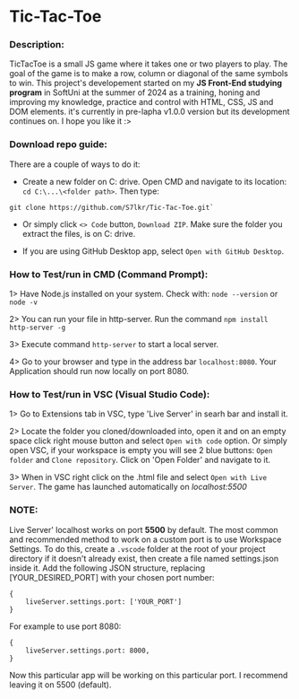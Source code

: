 # Tic-Tac-Toe



### Description:
TicTacToe is a small JS game where it takes one or two players to play. The goal of the game is to make a row, column or diagonal of the same symbols to win.
This project's developement started on my **JS Front-End studying program** in SoftUni at the summer of 2024 as a training, honing and improving my knowledge, practice and control with HTML, CSS, JS and DOM elements. it's currently in pre-lapha v1.0.0 version but its development continues on. I hope you like it :>


### Download repo guide:
There are a couple of ways to do it:

- Create a new folder on C: drive. Open CMD and navigate to its location: `cd C:\...\<folder path>`. Then type:
```
git clone https://github.com/S7lkr/Tic-Tac-Toe.git`
```
- Or simply click `<> Code` button, `Download ZIP`. Make sure the folder you extract the files, is on C: drive.

- If you are using GitHub Desktop app, select `Open with GitHub Desktop`.


### How to Test/run in CMD (Command Prompt):
1> Have Node.js installed on your system. Check with: `node --version` or `node -v`

2> You can run your file in http-server. Run the command `npm install http-server -g`

3> Execute command `http-server` to start a local server.

4> Go to your browser and type in the address bar `localhost:8080`. Your Application should run now locally on port 8080.


### How to Test/run in VSC (Visual Studio Code):
1> Go to Extensions tab in VSC, type 'Live Server' in searh bar and install it.

2> Locate the folder you cloned/downloaded into, open it and on an empty space click right mouse button and select `Open with code` option. Or simply open VSC, if your workspace is empty you will see 2 blue buttons: `Open folder` and `Clone repository`. Click on 'Open Folder' and navigate to it.

3> When in VSC right click on the .html file and select `Open with Live Server`. The game has launched automatically on _localhost:5500_


### NOTE:
Live Server' localhost works on port **5500** by default. The most common and recommended method to work on a custom port is to use Workspace Settings. To do this, create a `.vscode` folder at the root of your project directory if it doesn't already exist, then create a file named settings.json inside it. Add the following JSON structure, replacing [YOUR_DESIRED_PORT] with your chosen port number:

```
{
    liveServer.settings.port: ['YOUR_PORT']
}
```
For example to use port 8080:

```
{
    liveServer.settings.port: 8000,
}
```
Now this particular app will be working on this particular port. I recommend leaving it on 5500 (default).